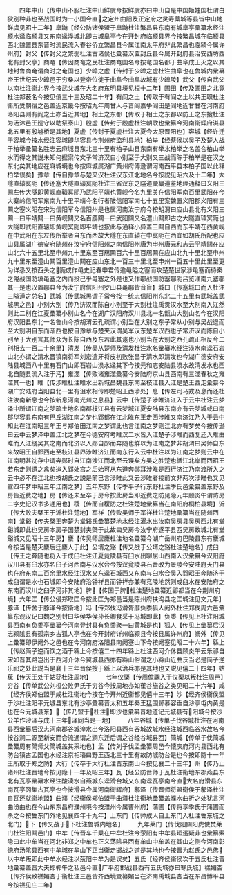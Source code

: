 <!-- { "loadSidebar": true } -->
　　四年中山【传中山不服杜注中山鲜虞今按鲜虞亦曰中山自是中国姬姓国杜谓白狄别种非也至战国时为一小国今直之定州曲阳及正定府之灵寿藁城等县皆中山地鲜虞见昭十二年】臯鼬【经公防诸侯盟于臯鼬杜注繁昌县东南有城臯亭彚纂水经注颍水迳临颍县又东南迳泽城北即古城臯亭今在开封府临颍县界今按繁昌城在临颍县西北魏置县东晋时流民流入春谷侨立繁昌县今属江南太平府非此繁昌也临颍今属许州府】封父【传封父之繁弱杜注古诸侯也彚纂汉置封丘县今属开封府县治安西坊西北有封父亭】商奄【传因商奄之民杜注商奄国名今按奄国名都于曲阜成王灭之以其地封鲁商奄谓商时之奄国也】少皥之虚【传封于少皥之虚杜注曲阜也在鲁城内彚纂帝王世纪云少皥邑于穷桑以登帝位徙于曲阜今曲阜故城有少皥陵】武父【传自武父以南杜注衞北界今按武父城在大名府东明县境见桓十二年】圃田【传及圃田之北竟杜注郑薮名今按见僖三十三及昭二十年】有阎之土【传取于有阎之土以共王职杜注衞所受朝宿之邑盖近京畿今按昭九年周甘人与晋阎嘉争阎田是阎地近甘甘在河南府洛阳县则有阎之土亦当近其地】相土之东都【传取于相土之东都以防王之东搜杜注为汤沐邑王廵守以助祭泰山】殷虚【传封于殷虚杜注朝歌也彚纂今河南衞辉府淇县北五里有殷墟桥是其地】夏虚【传封于夏虚杜注大夏今太原晋阳也】容城【经许迁于容城今按水经注容城即华容县今荆州府监利县地】柏举【经蔡侯以吴子及楚人战于柏举彚纂名胜志云麻城县东北三十里有柏子山县东南有举水柏举之名盖合柏山举水而得之其説未知何据案传文子常济汉自小别至于大别又三战而陈于柏举是在汉之东北矣其地应在麻城境也今按麻城属湖广黄州府傅逊谓河南西平县本柏子国以此释柏举误矣】豫章【传自豫章与楚夹汉杜注汉东江北地名今按説见昭六及十二年】大隧直辕冥阨【传还塞大隧直辕冥阨杜注三省汉东之隘道彚纂道鉴地理通释曰义阳三闗左传大隧即黄岘直辕冥阨乃武阳平靖也黄岘今名九里关在信阳军南百里武阳在今大寨岭信阳军东南九十里平靖今名行者陂信阳军南七十五里案魏置义阳郡义阳有三闗之塞义阳在宋为信阳军今信阳州是也属河南汝宁府今按胡渭曰应山县北有义阳三闗一曰平靖闗一曰黄岘闗又名百鴈闗一曰武阳闗又名澧山闗即古之大隧直辕冥阨也大隧即武阳直辕即黄岘冥阨即平靖也按此与通释小异盖三闗自西而东平靖在西黄岘在中武阳在东左传所举者自东而西故大隧在东直辕在中冥阨在西宜如胡氏所配也应山县属湖广徳安府随州在汝宁府信阳州之南信阳州唐为申州唐元和志云平靖闗在应山北六十五里北至申州九十里东至百鴈闗百六十里百鴈闗在应山北九十里北至申州九十里东至澧山闗百里澧山闗在应山东北一百三十里北至申州一百五十里此里至更为详悉又按西头之阨或作黾史记春申君传逾黾隘之塞而攻楚楚世家涉黾塞而待秦之倦战国防填黾塞之内而投己乎黾塞之外是也又作鄳战国防塞鄳阨吕览淮南九塞鄳其一是也汉置鄳县今为汝宁府信阳州罗山县黾鄳皆音盲】城口【传塞城口而入杜注三隘道之总名】武城【传武城黒谓子常今按一统志信阳州东北二十五里有武城盖武城黒之邑】小别大别【传乃济汉而陈自小别至于大别杜注禹贡汉水至大别南入江然则此二别在江夏彚纂小别山名今在湖广汉阳府汉川县北一名甑山大别山名今在汉阳府汉阳县东北一名鲁山今按胡渭云孔疏谓小别当在大别之东子常从小别与吴战退而至大别明自东而渐西也按自豫章与楚夹汉谓吴军汉东楚军汉西也子常济汉而陈自小别至于大别言其师众为长陈自西及东若此其逺也小别当在大别之西孔疏正相反今二别相去一百二十余里】清发【传吴从楚师及清发杜注水名彚纂水经注涢水南迳石岩山北亦谓之清水晋镇南将军刘宏遣牙将皮初败张昌于清水即清发也今湖广德安府安陆县城西八十里有石门山即石岩山涢水迳其下今按元和志安陆县涢水故清发水也西北自随县流入注于沔】雍澨【传败诸雍澨彚纂今安陆府京山县西南有三澨春秋之雍澨其一也】睢【传涉睢杜注睢水出新城昌魏县东南至枝江县入江是楚王西走彚纂今湖广安陆府当阳县北一里有沮水相传即楚昭王西涉处】息【传左司马戎及息而还杜注汝南新息也今按新息河南光州之息县】云中【传楚子涉睢济江入于云中杜注云梦泽中所谓江南之梦疏土地名南郡枝江县有云梦城江夏安陆县东南亦有云梦城或曰南郡华容县东南有巴丘湖江南之梦也郢都在江北睢东王走西涉睢又南济江乃入于云中知此在江南昭三年王与郑伯田江南之梦谓此也言江南之梦则江北亦有梦矣今按传逊曰云中云梦泽中盖江北之梦在今德安府考睢汉二水皆入江楚子涉睢而西复还入睢由睢而入江绕吴其之南而北济以入郧自郧而奔随也觧以为江南之梦非胡渭曰吴师自东来故昭王自郢西走至枝江县界涉睢济江而南东行入云中杜注以为江南之梦则云中在江南明甚沈存中谓奔郧时自江南涉江而北至云误矣方吴之胜楚也循江北岸而西昭王若东走则遗之禽矣迨入郢处宫之后始可从东道奔郧耳涉睢是西行济江乃南渡所入之云中必不在江北也按胡氏之説是前已言涉睢此又云涉睢者接前文非两次涉睢也又见宣四年梦中昭三年江南之梦】五年东野【传季平子行东野杜注季氏邑彚纂盖东野及房皆近费之地】房【传还未至卒于房今按此房当即近费之防见隐元年顾炎午谓防房二字史记汉书多通用也】稷【传而自稷防之杜注楚地彚纂当在南阳府桐柏县境】沂【传大败夫槩王于沂杜注楚地】军祥【传败吴师于军祥杜注楚地彚纂当在随州西南】堂谿【传夫槩王奔楚为堂谿氏彚纂楚地水经注濯水出汝南吴房县吴房西北有堂谿城即此也吴房本房子国楚封夫槩于此故曰吴房今汝宁府遂平县西吴房故城北有堂谿城又见昭十三年房】麇【传吴师居麇杜注地名彚纂今湖广岳州府巴陵县东有麇城今按当是楚灭麇后迁麇人于此】公壻之谿【传又战于公壻之谿杜注楚地名】成臼【传王之奔随也将入于成臼杜注江夏竟陵县有臼水出聊屈山西南入汉彚纂今汉阳府汉川县有臼水亦名臼子河西南与汉水合今按汉竟陵县石晋改为景陵今安陆府天门县也在府东南二百余里水经注汉水又东迳石城西又东南与臼水合吴入郢昭王奔随济于成臼谓是水也石城即今安陆府治钟祥县而钟祥亦兼有竞陵地然则成臼水在安陆府之东南而汉川之臼子河非其地】脾【传国于脾杜注楚地彚纂近郢都当在今荆州府境】六年匡【传公侵郑取匡今按此匡为郑邑当是陈州府扶沟县之匡城注见文元年】豚泽【传舍于豚泽今按衞地】冯【传郑伐冯滑胥靡负黍狐人阙外杜注郑伐周六邑彚纂东观汉记曰魏之别封曰华侯华侯孙长卿食采于冯城即此】负黍【传见上杜注阳城县西南有负黍亭彚纂今河南登封县有负黍聚一曰黄城是也】狐人【传见上彚纂后汉志颍隂县有孤宗乡古狐人亭也在今开封府详州临颍县今按县属许州府】阙外【传见上彚纂即伊阙外之邑也在今河南府洛阳县南阙塞山下今按阙塞见昭二十六年】緜上【传赵简子逆而饮之酒于緜上今按僖二十四年緜上杜注西河介休县顾炎午云乐祁自宋如晋其路岂出于西河介休今翼城县西亦有緜山俗谓之小緜山近曲沃当必是简子逆乐祁之处此説当是襄十三年晋侯搜于緜上以治兵亦是其地也又説见僖二十四年】姑莸【传天王处于姑莸杜注周地】
　　七年仪栗【传周儋翩入于仪栗以叛杜注周邑】穷谷【传单武公刘桓公败尹氏于穷谷今按周地亦如萑谷施谷之类见昭二十六年】咸【经齐侯郑伯盟于咸杜注衞地今按在今开州近衞都见僖十三年】沙【经齐侯衞侯盟于沙杜注阳平元城县东北有沙亭彚纂晋太和五年秦王猛围邺慕容垂自沙亭屯内黄是也在今元城县东】【传乃盟于杜注即沙也彚纂晋地道记元城县有阳城今按沙公羊作沙泽与成十三年泽同当是一地】
　　八年谷城【传单子伐谷城杜注在河南县西彚纂后汉志河南郡谷城湟水出今洛阳县西有谷城故城水经注城西临谷水故名今按谷涧二源至新安而合流通谓之涧东迁后谓之谷经谷城县西】简城【传单子伐简城彚纂周有简师父简城盖其采地也】孟【传刘子伐孟彚纂周邑今懐庆府河内县西北有防台镇古孟国也水经注京相璠曰野王西北三十里有故防城防台是也今按即隐十一年王所取于郑之防】大行【传卒于大行杜注晋东南山今按见襄二十三年】州【传乃止诸州杜注晋地今按见隐十一年及昭三年】瓦【经公防晋师于瓦杜注衞地东郡燕县东北有瓦亭彚纂水经注酸渎水自燕城东迳滑台城又东南迳瓦亭南今直大名府滑县东南瓦亭冈集古瓦亭也今按滑县今属河南衞辉府】鄟泽【传晋师将盟衞侯于鄟泽杜注自瓦还就衞地盟】曲濮【经衞侯郑伯盟于曲濮杜注衞地彚纂盖濮水曲折之处犹言河曲汾曲也在今山东东昌府濮州境今按濮州今属曹州府】蒲圃【传将享季氏于蒲圃而杀之今按鲁东门外地见襄四年十九年】上东门【传帅成人自上东门入杜注鲁东城之北门】下【传又战于下杜注鲁城内地名】
　　九年莱门【传伐阳闗阳虎使焚莱门杜注阳闗邑门】中牟【传晋车千乗在中牟杜注今荥阳有中牟县廻逺疑非也彚纂索隐曰此中牟当在河北非郑之中牟也正义荡隂县西有牟山中牟盖在其山之侧今河南彰徳府汤隂县西有中牟城在牟山下正当衞走邯战之道是其地也今按晋为赵氏之邑佛以中牟叛即此中牟水经注以荥阳中牟为是误矣】五氏【经齐侯衞侯次于五氏杜注晋地彚纂盖晋大夫邯郸午之私邑今直广平府邯战县西有五氏城亦曰寒氏城】禚媚杏【传齐侯致禚媚杏于衞杜注三邑皆齐西境彚纂媚当在济南禹城县杏当在东昌博平县今按禚见庄二年】
